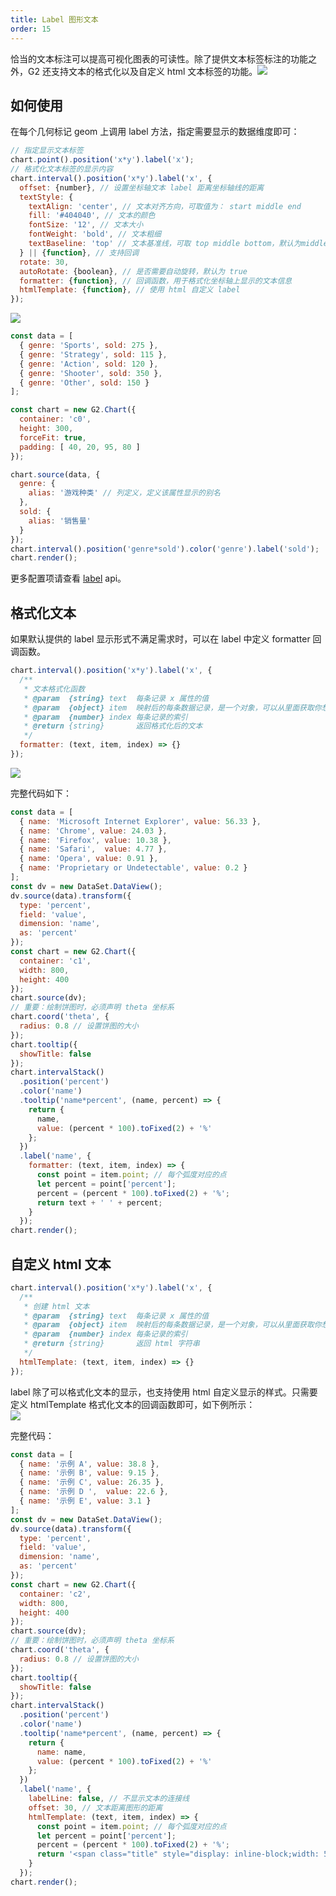 ```yaml
---
title: Label 图形文本
order: 15
---
```


恰当的文本标注可以提高可视化图表的可读性。除了提供文本标签标注的功能之外，G2 还支持文本的格式化以及自定义 html 文本标签的功能。![](https://gw.alipayobjects.com/mdn/rms_2274c3/afts/img/A*P0BIR5aNH44AAAAAAAAAAABkARQnAQ)

## 如何使用

在每个几何标记 geom 上调用 label 方法，指定需要显示的数据维度即可：

```javascript
// 指定显示文本标签
chart.point().position('x*y').label('x');
// 格式化文本标签的显示内容
chart.interval().position('x*y').label('x', {
  offset: {number}, // 设置坐标轴文本 label 距离坐标轴线的距离
  textStyle: {
    textAlign: 'center', // 文本对齐方向，可取值为： start middle end
    fill: '#404040', // 文本的颜色
    fontSize: '12', // 文本大小
    fontWeight: 'bold', // 文本粗细
    textBaseline: 'top' // 文本基准线，可取 top middle bottom，默认为middle
  } || {function}, // 支持回调
  rotate: 30,
  autoRotate: {boolean}, // 是否需要自动旋转，默认为 true
  formatter: {function}, // 回调函数，用于格式化坐标轴上显示的文本信息
  htmlTemplate: {function}, // 使用 html 自定义 label
});
```

![](https://gw.alipayobjects.com/mdn/rms_2274c3/afts/img/A*KeGqTYKCXoEAAAAAAAAAAABkARQnAQ)

```javascript
const data = [
  { genre: 'Sports', sold: 275 },
  { genre: 'Strategy', sold: 115 },
  { genre: 'Action', sold: 120 },
  { genre: 'Shooter', sold: 350 },
  { genre: 'Other', sold: 150 }
];

const chart = new G2.Chart({
  container: 'c0',
  height: 300,
  forceFit: true,
  padding: [ 40, 20, 95, 80 ]
});

chart.source(data, {
  genre: {
    alias: '游戏种类' // 列定义，定义该属性显示的别名
  },
  sold: {
    alias: '销售量'
  }
});
chart.interval().position('genre*sold').color('genre').label('sold');
chart.render();
```

更多配置项请查看 [label](/zh/docs/manual/api/geometry#84ebds) api。

## 格式化文本

如果默认提供的 label 显示形式不满足需求时，可以在 label 中定义 formatter 回调函数。

```javascript
chart.interval().position('x*y').label('x', {
  /**
   * 文本格式化函数
   * @param  {string} text  每条记录 x 属性的值
   * @param  {object} item  映射后的每条数据记录，是一个对象，可以从里面获取你想要的数据信息
   * @param  {number} index 每条记录的索引
   * @return {string}       返回格式化后的文本
   */
  formatter: (text, item, index) => {}
});
```

![](https://gw.alipayobjects.com/mdn/rms_2274c3/afts/img/A*ZUAeTZWsiXsAAAAAAAAAAABkARQnAQ)

完整代码如下：

```javascript
const data = [
  { name: 'Microsoft Internet Explorer', value: 56.33 },
  { name: 'Chrome', value: 24.03 },
  { name: 'Firefox', value: 10.38 },
  { name: 'Safari',  value: 4.77 },
  { name: 'Opera', value: 0.91 },
  { name: 'Proprietary or Undetectable', value: 0.2 }
];
const dv = new DataSet.DataView();
dv.source(data).transform({
  type: 'percent',
  field: 'value',
  dimension: 'name',
  as: 'percent'
});
const chart = new G2.Chart({
  container: 'c1',
  width: 800,
  height: 400
});
chart.source(dv);
// 重要：绘制饼图时，必须声明 theta 坐标系
chart.coord('theta', {
  radius: 0.8 // 设置饼图的大小
});
chart.tooltip({
  showTitle: false
});
chart.intervalStack()
  .position('percent')
  .color('name')
  .tooltip('name*percent', (name, percent) => {
    return {
      name,
      value: (percent * 100).toFixed(2) + '%'
    };
  })
  .label('name', {
    formatter: (text, item, index) => {
      const point = item.point; // 每个弧度对应的点
      let percent = point['percent'];
      percent = (percent * 100).toFixed(2) + '%';
      return text + ' ' + percent;
    }
  });
chart.render();
```

## 自定义 html 文本

```javascript
chart.interval().position('x*y').label('x', {
  /**
   * 创建 html 文本
   * @param  {string} text  每条记录 x 属性的值
   * @param  {object} item  映射后的每条数据记录，是一个对象，可以从里面获取你想要的数据信息
   * @param  {number} index 每条记录的索引
   * @return {string}       返回 html 字符串
   */
  htmlTemplate: (text, item, index) => {}
});
```

label 除了可以格式化文本的显示，也支持使用 html 自定义显示的样式。只需要定义 htmlTemplate 格式化文本的回调函数即可，如下例所示：<br />![](https://gw.alipayobjects.com/mdn/rms_2274c3/afts/img/A*GKstTL7gOwwAAAAAAAAAAABkARQnAQ)

完整代码：

```javascript
const data = [
  { name: '示例 A', value: 38.8 },
  { name: '示例 B', value: 9.15 },
  { name: '示例 C', value: 26.35 },
  { name: '示例 D ',  value: 22.6 },
  { name: '示例 E', value: 3.1 }
];
const dv = new DataSet.DataView();
dv.source(data).transform({
  type: 'percent',
  field: 'value',
  dimension: 'name',
  as: 'percent'
});
const chart = new G2.Chart({
  container: 'c2',
  width: 800,
  height: 400
});
chart.source(dv);
// 重要：绘制饼图时，必须声明 theta 坐标系
chart.coord('theta', {
  radius: 0.8 // 设置饼图的大小
});
chart.tooltip({
  showTitle: false
});
chart.intervalStack()
  .position('percent')
  .color('name')
  .tooltip('name*percent', (name, percent) => {
    return {
      name: name,
      value: (percent * 100).toFixed(2) + '%'
    };
  })
  .label('name', {
    labelLine: false, // 不显示文本的连接线
    offset: 30, // 文本距离图形的距离
    htmlTemplate: (text, item, index) => {
      const point = item.point; // 每个弧度对应的点
      let percent = point['percent'];
      percent = (percent * 100).toFixed(2) + '%';
      return '<span class="title" style="display: inline-block;width: 50px;">' + text + '</span><br><span style="color:' + point.color + '">' + percent + '</span>'; // 自定义 html 模板
    }
  });
chart.render();
```
